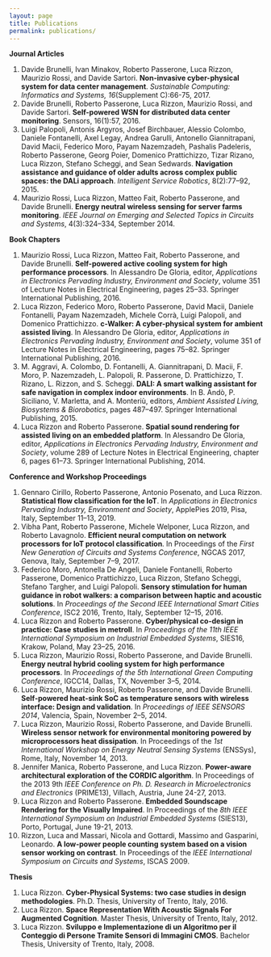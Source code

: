 ```yaml
---
layout: page
title: Publications
permalink: publications/
---
```


**Journal Articles**
1. Davide Brunelli, Ivan Minakov, Roberto Passerone, Luca Rizzon, Maurizio Rossi, and Davide Sartori. 
**Non-invasive cyber-physical system for data center management**.
*Sustainable Computing: Informatics and Systems, 16*(Supplement C):66-75, 2017.
1. Davide Brunelli, Roberto Passerone, Luca Rizzon, Maurizio Rossi, and Davide Sartori. 
**Self-powered WSN for distributed data center monitoring**.
Sensors, 16(1):57, 2016.
1. Luigi Palopoli, Antonis Argyros, Josef Birchbauer, Alessio Colombo, Daniele Fontanelli, Axel Legay, Andrea Garulli, Antonello Giannitrapani, David Macii, Federico Moro, Payam Nazemzadeh, Pashalis Padeleris, Roberto Passerone, Georg Poier, Domenico Prattichizzo, Tizar Rizano, Luca Rizzon, Stefano Scheggi, and Sean Sedwards. 
**Navigation assistance and guidance of older adults across complex public spaces: the DALi approach**. *Intelligent Service Robotics*, 8(2):77–92, 2015.
1. Maurizio Rossi, Luca Rizzon, Matteo Fait, Roberto Passerone, and Davide Brunelli.
**Energy neutral wireless sensing for server farms monitoring**.
*IEEE Journal on Emerging and Selected Topics in Circuits and Systems*, 4(3):324–334, September 2014.

**Book Chapters**
1. Maurizio Rossi, Luca Rizzon, Matteo Fait, Roberto Passerone, and Davide Brunelli.
**Self-powered active cooling system for high performance processors**.
In Alessandro De Gloria, editor, *Applications in Electronics Pervading Industry, Environment and Society*, volume 351 of Lecture Notes in Electrical Engineering, pages 25–33. Springer International Publishing, 2016.
1. Luca Rizzon, Federico Moro, Roberto Passerone, David Macii, Daniele Fontanelli, Payam Nazemzadeh, Michele Corrà, Luigi Palopoli, and Domenico Prattichizzo. 
**c-Walker: A cyber-physical system for ambient assisted living**.
In Alessandro De Gloria, editor, *Applications in Electronics Pervading Industry, Environment and Society*, volume 351 of Lecture Notes in Electrical Engineering, pages 75–82. Springer International Publishing, 2016.
1. M. Aggravi, A. Colombo, D. Fontanelli, A. Giannitrapani, D. Macii, F. Moro, P. Nazemzadeh, L. Palopoli, R. Passerone, D. Prattichizzo, T. Rizano, L. Rizzon, and S. Scheggi.
**DALI: A smart walking assistant for safe navigation in complex indoor environments**.
In B. Andò, P. Siciliano, V. Marletta, and A. Monteriù, editors, *Ambient Assisted Living, Biosystems & Biorobotics*, pages 487–497. Springer International Publishing, 2015.
1. Luca Rizzon and Roberto Passerone. **Spatial sound rendering for assisted living on an embedded platform**.
In Alessandro De Gloria, editor, *Applications in Electronics Pervading Industry, Environment and Society*, volume 289 of Lecture Notes in Electrical Engineering, chapter 6, pages 61–73. Springer International Publishing, 2014.

**Conference and Workshop Proceedings**
1. Gennaro Cirillo, Roberto Passerone, Antonio Posenato, and Luca Rizzon. 
**Statistical flow classification for the IoT**.
In *Applications in Electronics Pervading Industry, Environment and Society*, ApplePies 2019, Pisa, Italy, September 11–13, 2019.
1. Vibha Pant, Roberto Passerone, Michele Welponer, Luca Rizzon, and Roberto Lavagnolo. 
**Efficient neural computation on network processors for IoT protocol classification**.
In Proceedings of the *First New Generation of Circuits and Systems Conference*, NGCAS 2017, Genova, Italy, September 7–9, 2017.
1. Federico Moro, Antonella De Angeli, Daniele Fontanelli, Roberto Passerone, Domenico Prattichizzo, Luca Rizzon, Stefano Scheggi, Stefano Targher, and Luigi Palopoli.
**Sensory stimulation for human guidance in robot walkers: a comparison between haptic and acoustic solutions**.
In *Proceedings of the Second IEEE International Smart Cities Conference*, ISC2 2016, Trento, Italy, September 12–15, 2016.
1. Luca Rizzon and Roberto Passerone. 
**Cyber/physical co-design in practice: Case studies in metroII**.
In *Proceedings of the 11th IEEE International Symposium on Industrial Embedded Systems*, SIES16, Krakow, Poland, May 23–25, 2016.
1. Luca Rizzon, Maurizio Rossi, Roberto Passerone, and Davide Brunelli.
**Energy neutral hybrid cooling system for high performance processors**.
In *Proceedings of the 5th International Green Computing Conference*, IGCC14, Dallas, TX, November 3–5, 2014.
1. Luca Rizzon, Maurizio Rossi, Roberto Passerone, and Davide Brunelli.
**Self-powered heat-sink SoC as temperature sensors with wireless interface: Design and validation**.
In *Proceedings of IEEE SENSORS 2014*, Valencia, Spain, November 2–5, 2014.
1. Luca Rizzon, Maurizio Rossi, Roberto Passerone, and Davide Brunelli.
**Wireless sensor network for environmental monitoring powered by microprocessors heat dissipation**.
In Proceedings of the  *1st International Workshop on Energy Neutral Sensing Systems* (ENSSys), Rome, Italy, November 14, 2013.
1. Jennifer Manica, Roberto Passerone, and Luca Rizzon.
**Power-aware architectural exploration of the CORDIC algorithm**.
In Proceedings of the 2013 9th *IEEE Conference on Ph. D. Research in Microelectronics and Electronics* (PRIME13), Villach, Austria, June 24-27, 2013.
1. Luca Rizzon and Roberto Passerone.
**Embedded Soundscape Rendering for the Visually Impaired**.
In Proceedings of the *8th IEEE International Symposium on Industrial Embedded Systems* (SIES13), Porto, Portugal, June 19-21, 2013.
1. Rizzon, Luca and Massari, Nicola and Gottardi, Massimo and Gasparini, Leonardo.
**A low-power people counting system based on a vision sensor working on contrast**.
In Proceedings of the *IEEE International Symposium on Circuits and Systems*, ISCAS 2009.

**Thesis**
1. Luca Rizzon.
**Cyber-Physical Systems: two case studies in design methodologies**.
Ph.D. Thesis, University of Trento, Italy, 2016.
1. Luca Rizzon. 
**Space Representation With Acoustic Signals For Augmented Cognition**.
Master Thesis, University of Trento, Italy, 2012.
1. Luca Rizzon.
**Sviluppo e Implementazione di un Algoritmo per il Conteggio di Persone Tramite Sensori di Immagini CMOS**. 
Bachelor Thesis, University of Trento, Italy, 2008.